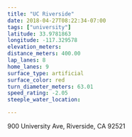 ```yaml
---
title: "UC Riverside"
date: 2018-04-27T08:22:34-07:00
tags: ["university"]
latitude: 33.9781863
longitude: -117.329578
elevation_meters:
distance_meters: 400.00
lap_lanes: 8
home_lanes: 9
surface_type: artificial
surface_color: red
turn_diameter_meters: 63.01
speed_rating: -2.05
steeple_water_location: 

---
```

900 University Ave, Riverside, CA 92521
<!--more-->
